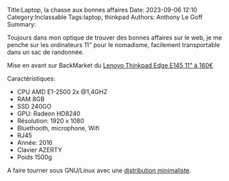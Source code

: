 Title:Laptop, la chasse aux bonnes affaires 
Date: 2023-09-06 12:10
Category:Inclassable
Tags:laptop, thinkpad
Authors: Anthony Le Goff
Summary:

Toujours dans mon optique de trouver des bonnes affaires sur le web, je me penche sur les ordinateurs 11" pour le nomadisme, facilement transportable dans un sac de randonnée.

Mise en avant sur BackMarket du [Lenovo Thinkpad Edge E145 11" à 160€](https://www.backmarket.fr/fr-fr/p/lenovo-thinkpad-edge-e145-8go-240go-ssd-11-amd-dual-core-amd-dual-core-e1-2500-14ghz-ghz-ssd-240-go-8-go/44b70903-43cb-4b27-a4e1-6ab80ca305a4#l=12)

Caractéristiques:

* CPU AMD E1-2500 2x @1,4GHZ
* RAM 8GB
* SSD 240GO
* GPU: Radeon HD8240
* Résolution: 1920 x 1080
* Bluethooth, microphone, Wifi
* RJ45
* Année: 2016
* Clavier AZERTY
* Poids 1500g

A faire tourner sous GNU/Linux avec une [distribution minimaliste](https://legoffant.github.io/minimaliste-linux.html).
